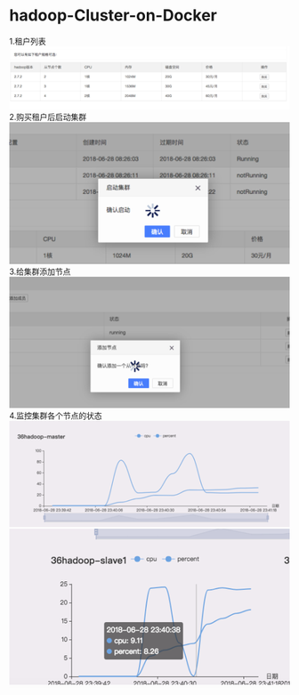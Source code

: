 # hadoop-Cluster-on-Docker
1.租户列表
![image](https://github.com/wentaoZhou/hadoop-Cluster-on-Docker/blob/master/1.png)
2.购买租户后启动集群
![image](https://github.com/wentaoZhou/hadoop-Cluster-on-Docker/blob/master/2.png)
3.给集群添加节点
![image](https://github.com/wentaoZhou/hadoop-Cluster-on-Docker/blob/master/3.png)
4.监控集群各个节点的状态
![image](https://github.com/wentaoZhou/hadoop-Cluster-on-Docker/blob/master/4.png)
![image](https://github.com/wentaoZhou/hadoop-Cluster-on-Docker/blob/master/5.png)
